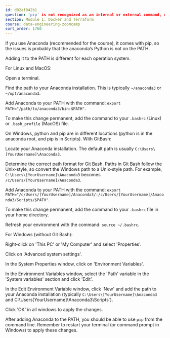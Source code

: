 ```yaml
---
id: d02af042b1
question: 'pip' is not recognized as an internal or external command, operable program or batch file.
section: Module 1: Docker and Terraform
course: data-engineering-zoomcamp
sort_order: 1760
---
```


If you use Anaconda (recommended for the course), it comes with pip, so the issues is probably that the anaconda’s Python is not on the PATH.

Adding it to the PATH is different for each operation system.

For Linux and MacOS:

Open a terminal.

Find the path to your Anaconda installation. This is typically `~/anaconda3` or `~/opt/anaconda3`.

Add Anaconda to your PATH with the command: `export PATH="/path/to/anaconda3/bin:$PATH"`.

To make this change permanent, add the command to your `.bashrc` (Linux) or `.bash_profile` (MacOS) file.

On Windows, python and pip are in different locations (python is in the anaconda root, and pip is in Scripts). With GitBash:

Locate your Anaconda installation. The default path is usually `C:\Users\[YourUsername]\Anaconda3`.

Determine the correct path format for Git Bash. Paths in Git Bash follow the Unix-style, so convert the Windows path to a Unix-style path. For example, `C:\Users\[YourUsername]\Anaconda3` becomes `/c/Users/[YourUsername]/Anaconda3`.

Add Anaconda to your PATH with the command: `export PATH="/c/Users/[YourUsername]/Anaconda3/:/c/Users/[YourUsername]/Anaconda3/Scripts/$PATH"`.

To make this change permanent, add the command to your `.bashrc` file in your home directory.

Refresh your environment with the command: `source ~/.bashrc`.

For Windows (without Git Bash):

Right-click on 'This PC' or 'My Computer' and select 'Properties'.

Click on 'Advanced system settings'.

In the System Properties window, click on 'Environment Variables'.

In the Environment Variables window, select the 'Path' variable in the 'System variables' section and click 'Edit'.

In the Edit Environment Variable window, click 'New' and add the path to your Anaconda installation (typically `C:\Users\[YourUsername]\Anaconda3` and C:\Users\[YourUsername]\Anaconda3\Scripts`).

Click 'OK' in all windows to apply the changes.

After adding Anaconda to the PATH, you should be able to use `pip` from the command line. Remember to restart your terminal (or command prompt in Windows) to apply these changes.

